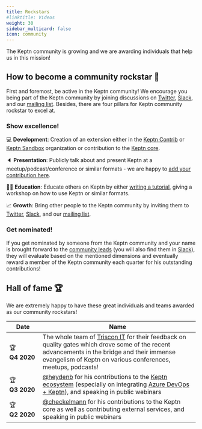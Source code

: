 ```yaml
---
title: Rockstars
#linktitle: Videos
weight: 30
sidebar_multicard: false
icon: community
---
```

 
The Keptn community is growing and we are awarding individuals that help us in this mission!

## How to become a community rockstar 🚀

First and foremost, be active in the Keptn community! We encourage you being part of the Keptn community by joining discussions on [Twitter](https://twitter.com/keptnProject), [Slack](https://slack.keptn.sh), and our [mailing list](https://groups.google.com/forum/#!forum/keptn). Besides, there are four pillars for Keptn community rockstar to excel at.


### Show excellence!

  💻 **Development**: Creation of an extension either in the [Keptn Contrib](https://github.com/keptn-contrib) or [Keptn Sandbox](https://github.com/keptn-sandbox) organization or contribution to the [Keptn core](https://github.com/keptn/keptn).

  🔈 **Presentation**: Publicly talk about and present Keptn at a meetup/podcast/conference or similar formats - we are happy to [add your contribution here](https://github.com/keptn/community/blob/master/resources.md).

  🧑‍🏫 **Education**: Educate others on Keptn by either [writing a tutorial](https://github.com/keptn/tutorials), giving a workshop on how to use Keptn or similar formats.

  📈 **Growth**: Bring other people to the Keptn community by inviting them to [Twitter](https://twitter.com/keptnProject), [Slack](https://slack.keptn.sh), and our [mailing list](https://groups.google.com/g/keptn).

### Get nominated!

If you get nominated by someone from the Keptn community and your name is brought forward to the [community leads](https://github.com/keptn/community/blob/master/CODEOWNERS) (you will also find them in [Slack](https://slack.keptn.sh)), they will evaluate based on the mentioned dimensions and eventually reward a member of the Keptn community each quarter for his outstanding contributions!

## Hall of fame 🏆

We are extremely happy to have these great individuals and teams awarded as our community rockstars!

| Date | Name |
| ---  | ---  |
| 🏆 **Q4&nbsp;2020** | The whole team of [Triscon IT](https://www.triscon-it.com/) for their  feedback on quality gates which drove some of the recent advancements in the bridge and their immense evangelism of Keptn on various conferences, meetups, podcasts! |
| 🏆 **Q3&nbsp;2020** | [@heydenb](https://github.com/heydenb) for his contributions to the [Keptn ecosystem](https://github.com/keptn-sandbox/keptn-azure-devops-extension) (especially on integrating [Azure DevOps + Keptn](https://marketplace.visualstudio.com/items?itemName=RealdolmenDevOps.keptn-integration)), and speaking in public webinars |
| 🏆 **Q2&nbsp;2020** | [@checkelmann](https://github.com/checkelmann) for his contributions to the Keptn core as well as contributing external services, and speaking in public webinars |

